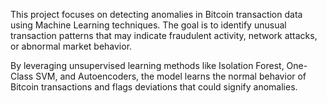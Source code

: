 This project focuses on detecting anomalies in Bitcoin transaction data using Machine Learning techniques.
The goal is to identify unusual transaction patterns that may indicate fraudulent activity, network attacks, or abnormal market behavior.

By leveraging unsupervised learning methods like Isolation Forest, One-Class SVM, and Autoencoders, the model learns the normal behavior of Bitcoin transactions and flags deviations that could signify anomalies.
